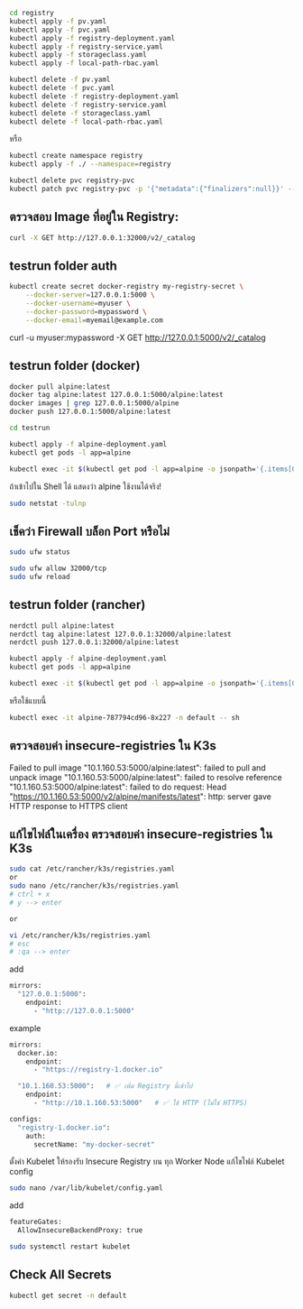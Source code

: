 ```bash
cd registry
kubectl apply -f pv.yaml
kubectl apply -f pvc.yaml
kubectl apply -f registry-deployment.yaml
kubectl apply -f registry-service.yaml
kubectl apply -f storageclass.yaml
kubectl apply -f local-path-rbac.yaml

kubectl delete -f pv.yaml
kubectl delete -f pvc.yaml
kubectl delete -f registry-deployment.yaml
kubectl delete -f registry-service.yaml
kubectl delete -f storageclass.yaml
kubectl delete -f local-path-rbac.yaml
```
หรือ
```bash
kubectl create namespace registry
kubectl apply -f ./ --namespace=registry
```

```bash
kubectl delete pvc registry-pvc
kubectl patch pvc registry-pvc -p '{"metadata":{"finalizers":null}}' --type=mergekubectl patch pvc registry-pvc -p '{"metadata":{"finalizers":null}}' --type=merge
```

## ตรวจสอบ Image ที่อยู่ใน Registry:
```bash
curl -X GET http://127.0.0.1:32000/v2/_catalog
```
## testrun folder auth
```bash
kubectl create secret docker-registry my-registry-secret \
    --docker-server=127.0.0.1:5000 \
    --docker-username=myuser \
    --docker-password=mypassword \
    --docker-email=myemail@example.com
```
curl -u myuser:mypassword -X GET http://127.0.0.1:5000/v2/_catalog


## testrun folder (docker)
```bash
docker pull alpine:latest
docker tag alpine:latest 127.0.0.1:5000/alpine:latest
docker images | grep 127.0.0.1:5000/alpine
docker push 127.0.0.1:5000/alpine:latest

cd testrun

kubectl apply -f alpine-deployment.yaml
kubectl get pods -l app=alpine

kubectl exec -it $(kubectl get pod -l app=alpine -o jsonpath='{.items[0].metadata.name}') -- sh
```
ถ้าเข้าไปใน Shell ได้ แสดงว่า alpine ใช้งานได้จริง!

```bash
sudo netstat -tulnp
```

## เช็คว่า Firewall บล็อก Port หรือไม่
```bash
sudo ufw status
```
```bash
sudo ufw allow 32000/tcp
sudo ufw reload
```

## testrun folder (rancher)
```bash
nerdctl pull alpine:latest
nerdctl tag alpine:latest 127.0.0.1:32000/alpine:latest
nerdctl push 127.0.0.1:32000/alpine:latest

kubectl apply -f alpine-deployment.yaml
kubectl get pods -l app=alpine

kubectl exec -it $(kubectl get pod -l app=alpine -o jsonpath='{.items[0].metadata.name}') -- sh
```
หรือใช้แบบนี้
```bash
kubectl exec -it alpine-787794cd96-8x227 -n default -- sh
```

## ตรวจสอบค่า insecure-registries ใน K3s
Failed to pull image 
"10.1.160.53:5000/alpine:latest": failed to pull and unpack image 
"10.1.160.53:5000/alpine:latest": failed to resolve reference 
"10.1.160.53:5000/alpine:latest": failed to do request: Head "https://10.1.160.53:5000/v2/alpine/manifests/latest": 
http: server gave HTTP response to HTTPS client

## แก้ไขไฟล์ในเครื่อง ตรวจสอบค่า insecure-registries ใน K3s
```bash
sudo cat /etc/rancher/k3s/registries.yaml
or
sudo nano /etc/rancher/k3s/registries.yaml
# ctrl + x
# y --> enter

or

vi /etc/rancher/k3s/registries.yaml
# esc
# :qa --> enter
```
add
```bash
mirrors:
  "127.0.0.1:5000":
    endpoint:
      - "http://127.0.0.1:5000"
```
example
```bash
mirrors:
  docker.io:
    endpoint:
      - "https://registry-1.docker.io"

  "10.1.160.53:5000":   # ✅ เพิ่ม Registry นี้เข้าไป
    endpoint:
      - "http://10.1.160.53:5000"   # ✅ ใช้ HTTP (ไม่ใช่ HTTPS)

configs:
  "registry-1.docker.io":
    auth:
      secretName: "my-docker-secret"
```


ตั้งค่า Kubelet ให้รองรับ Insecure Registry
บน ทุก Worker Node
แก้ไขไฟล์ Kubelet config
```bash
sudo nano /var/lib/kubelet/config.yaml
```
add
```bash
featureGates:
  AllowInsecureBackendProxy: true
```
```bash
sudo systemctl restart kubelet
```

## Check All Secrets
```bash
kubectl get secret -n default
```
